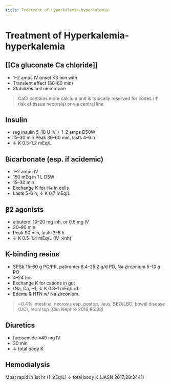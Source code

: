 ```yaml
---
title: Treatment of Hyperkalemia-hyperkalemia
---
```

# Treatment of Hyperkalemia-hyperkalemia

## [[Ca gluconate Ca chloride]]
* 1–2 amps IV onset <3 min with 
* Transient effect (30–60 min)
* Stabilizes cell membrane
> CaCl contains more calcium and is typically reserved for codes (↑ risk of tissue necrosis) or via central line

## Insulin
* reg insulin 5–10 U IV + 1–2 amps D50W 
* 15–30 min Peak 30–60 min, lasts 4–6 h
* ↓ K 0.5–1.2 mEq/L
 
## Bicarbonate (esp. if acidemic)
* 1–2 amps IV
* 150 mEq in 1 L D5W
* 15–30 min
* Exchange K for H+ in cells
* Lasts 5–6 h; ↓ K 0.7 mEq/L

## β2 agonists
* albuterol 10–20 mg inh. or 0.5 mg IV
* 30–90 min
* Peak 90 min, lasts 2–6 h
* ↓ K 0.5–1.4 mEq/L (IV >inh)

## K-binding resins
* SPSb 15–60 g PO/PR, patiromer 8.4–25.2 g/d PO, Na zirconium 5–10 g PO
* 4–24 hrs
* Exchange K for cations in gut
* (Na, Ca, H); ↓ K 0.8–1 mEq/L/d.
* Edema & HTN w/ Na zirconium.
> ~0.4% intestinal necrosis esp. postop, ileus, SBO/LBO, bowel disease (UC), renal txp (Clin Nephro 2016;85:38)

## Diuretics
* furosemide ≥40 mg IV
* 30 min
* ↓ total body K

## Hemodialysis
Most rapid in 1st hr (1 mEq/L)
↓ total body K (JASN 2017;28:3441)


